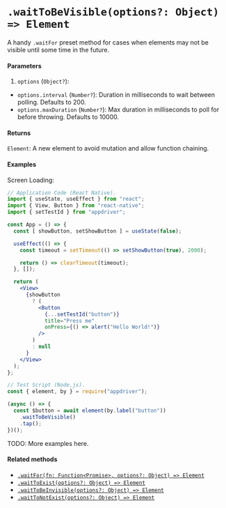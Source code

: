 # `.waitToBeVisible(options?: Object) => Element`

A handy `.waitFor` preset method for cases when elements may not be visible until some time in the future.

#### Parameters

1. `options` (`Object?`):
  - `options.interval` (`Number?`): Duration in milliseconds to wait between polling. Defaults to 200.
  - `options.maxDuration` (`Number?`): Max duration in milliseconds to poll for before throwing. Defaults to 10000.

#### Returns

`Element`: A new element to avoid mutation and allow function chaining.

#### Examples

Screen Loading:

```jsx
// Application Code (React Native).
import { useState, useEffect } from "react";
import { View, Button } from "react-native";
import { setTestId } from "appdriver";

const App = () => {
  const [ showButton, setShowButton ] = useState(false);

  useEffect(() => {
    const timeout = setTimeout(() => setShowButton(true), 2000);

    return () => clearTimeout(timeout);
  }, []);

  return (
    <View>
      {showButton
        ? (
          <Button
            {...setTestId("button")}
            title="Press me"
            onPress={() => alert("Hello World!")}
          />
        )
        : null
      }
    </View>
  );
};

// Test Script (Node.js).
const { element, by } = require("appdriver");

(async () => {
  const $button = await element(by.label("button"))
    .waitToBeVisible()
    .tap();
})();
```

TODO: More examples here.

#### Related methods

- [`.waitFor(fn: Function<Promise>, options?: Object) => Element`](./waitFor.md)
- [`.waitToExist(options?: Object) => Element`](./waitToExist.md)
- [`.waitToBeInvisible(options?: Object) => Element`](./waitToBeInvisible.md)
- [`.waitToNotExist(options?: Object) => Element`](./waitToNotExist.md)
